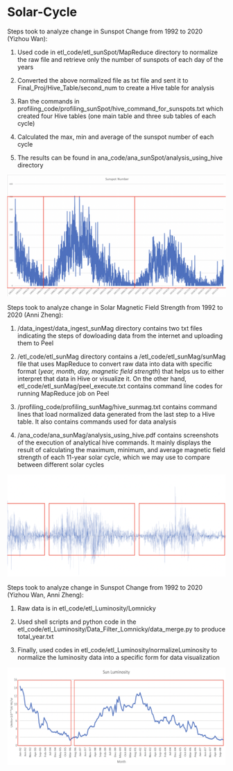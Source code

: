# Solar-Cycle

Steps took to analyze change in Sunspot Change from 1992 to 2020 (Yizhou Wan):

1. Used code in etl_code/etl_sunSpot/MapReduce directory to normalize the raw file and retrieve only the number of sunspots of each day of the years

2. Converted the above normalized file as txt file and sent it to Final_Proj/Hive_Table/second_num to create a Hive table for analysis

3. Ran the commands in profiling_code/profiling_sunSpot/hive_command_for_sunspots.txt which created four Hive tables (one main table and three sub tables of each cycle)

4. Calculated the max, min and average of the sunspot number of each cycle

5. The results can be found in ana_code/ana_sunSpot/analysis_using_hive directory


![Alt text](/image/sunspot.png?raw=true)


Steps took to analyze change in Solar Magnetic Field Strength from 1992 to 2020 (Anni Zheng):

1. /data_ingest/data_ingest_sunMag directory contains two txt files indicating the steps of dowloading data from the internet and uploading them to Peel

2. /etl_code/etl_sunMag directory contains a /etl_code/etl_sunMag/sunMag file that uses MapReduce to convert raw data into data with specific format (*year, month, day, magnetic field strength*) that helps us to either interpret that data in Hive or visualize it. On the other hand, etl_code/etl_sunMag/peel_execute.txt contains command line codes for running MapReduce job on Peel

3. /profiling_code/profiling_sunMag/hive_sunmag.txt contains command lines that load normalized data generated from the last step to a Hive table. It also contains commands used for data analysis

4. /ana_code/ana_sunMag/analysis_using_hive.pdf contains screenshots of the execution of analytical hive commands. It mainly displays the result of calculating the maximum, minimum, and average magnetic field strength of each 11-year solar cycle, which we may use to compare between different solar cycles

![Alt text](/image/mag.png?raw=true)


Steps took to analyze change in Sunspot Change from 1992 to 2020 (Yizhou Wan, Anni Zheng):

1. Raw data is in etl_code/etl_Luminosity/Lomnicky

2. Used shell scripts and python code in the etl_code/etl_Luminosity/Data_Filter_Lomnicky/data_merge.py to produce total_year.txt

3. Finally, used codes in etl_code/etl_Luminosity/normalizeLuminosity to normalize the luminosity data into a specific form for data visualization

![Alt text](/image/luminosity.png?raw=true)